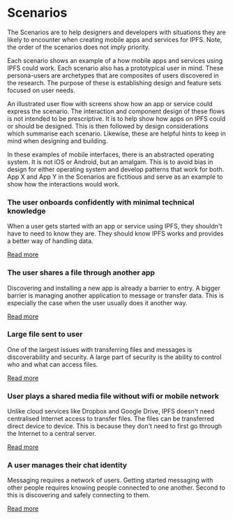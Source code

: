 # Scenarios

The Scenarios are to help designers and developers with situations they are likely to encounter when creating mobile apps and services for IPFS. Note, the order of the scenarios does not imply priority.

Each scenario shows an example of a how mobile apps and services using IPFS could work. Each scenario also has a prototypical user in mind. These persona-users are archetypes that are composites of users discovered in the research. The purpose of these is establishing design and feature sets focused on user needs.

An illustrated user flow with screens show how an app or service could express the scenario. The interaction and component design of these flows is not intended to be prescriptive. It is to help show how apps on IPFS could or should be designed. This is then followed by design considerations which summarise each scenario. Likewise, these are helpful hints to keep in mind when designing and building.

In these examples of mobile interfaces, there is an abstracted operating system. It is not iOS or Android, but an amalgam. This is to avoid bias in design for either operating system and develop patterns that work for both. App X and App Y in the Scenarios are fictitious and serve as an example to show how the interactions would work.

### The user onboards confidently with minimal technical knowledge

When a user gets started with an app or service using IPFS, they shouldn't have to need to know they are. They should know IPFS works and provides a better way of handling data.

[Read more](the-user-onboards-confidently-with-minimal-technical-knowledge.md)

### The user shares a file through another app

Discovering and installing a new app is already a barrier to entry. A bigger barrier is managing another application to message or transfer data. This is especially the case when the user usually does it another way.

[Read more](the-user-shares-a-file-through-another-app.md)

### Large file sent to user

One of the largest issues with transferring files and messages is discoverability and security. A large part of security is the ability to control who and what can access files.

[Read more](large-file-sent-to-user.md)

### User plays a shared media file without wifi or mobile network

Unlike cloud services like Dropbox and Google Drive, IPFS doesn't need centralised Internet access to transfer files. The files can be transferred direct device to device. This is because they don't need to first go through the Internet to a central server.

[Read more](user-plays-a-shared-media-file-without-wifi-or-mobile-network.md)

### A user manages their chat identity

Messaging requires a network of users. Getting started messaging with other people requires knowing people connected to one another. Second to this is discovering and safely connecting to them.

[Read more](a-user-manages-their-chat-identity.md)

### 


